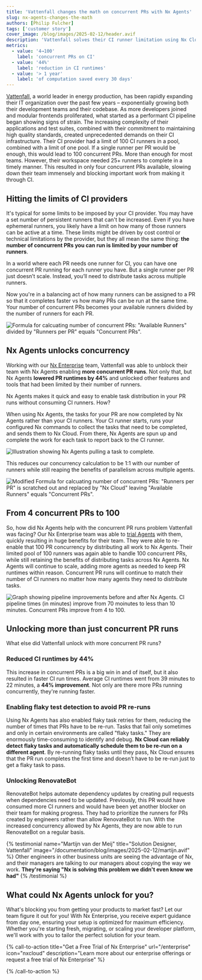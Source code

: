 ```yaml
---
title: 'Vattenfall changes the math on concurrent PRs with Nx Agents'
slug: nx-agents-changes-the-math
authors: [Philip Fulcher]
tags: ['customer story']
cover_image: /blog/images/2025-02-12/header.avif
description: 'Vattenfall solves their CI runner limitation using Nx Cloud, improving from 4 concurrent PRs to 100.'
metrics:
  - value: '4→100'
    label: 'concurrent PRs on CI'
  - value: '44%'
    label: 'reduction in CI runtimes'
  - value: '> 1 year'
    label: 'of computation saved every 30 days'
---
```


[Vattenfall](https://group.vattenfall.com/), a world leader in energy production, has been rapidly expanding their IT organization over the past few years – exponentially growing both their development teams and their codebase. As more developers joined and modular frontends proliferated, what started as a performant CI pipeline began showing signs of strain. The increasing complexity of their applications and test suites, combined with their commitment to maintaining high quality standards, created unprecedented demands on their CI infrastructure. Their CI provider had a limit of 100 CI runners in a pool, combined with a limit of one pool. If a single runner per PR would be enough, this would lead to 100 concurrent PRs. More than enough for most teams. However, their workspace needed 25+ runners to complete in a timely manner. This resulted in only four concurrent PRs available, slowing down their team immensely and blocking important work from making it through CI.

## Hitting the limits of CI providers

It's typical for some limits to be imposed by your CI provider. You may have a set number of persistent runners that can't be increased. Even if you have ephemeral runners, you likely have a limit on how many of those runners can be active at a time. These limits might be driven by cost control or technical limitations by the provider, but they all mean the same thing: **the number of concurrent PRs you can run is limited by your number of runners**.

In a world where each PR needs one runner for CI, you can have one concurrent PR running for each runner you have. But a single runner per PR just doesn’t scale. Instead, you’ll need to distribute tasks across multiple runners.

Now you're in a balancing act of how many runners can be assigned to a PR so that it completes faster vs how many PRs can be run at the same time. Your number of concurrent PRs becomes your available runners divided by the number of runners for each PR.

![Formula for calcuating number of concurrent PRs: "Available Runners" divided by "Runners per PR" equals "Concurrent PRs".](/blog/images/2025-02-12/previous-formula.avif)

## Nx Agents unlocks concurrency

Working with our [Nx Enterprise](/enterprise) team, Vattenfall was able to unblock their team with Nx Agents enabling **more concurrent PR runs**. Not only that, but Nx Agents **lowered PR runtimes by 44%** and unlocked other features and tools that had been limited by their number of runners.

Nx Agents makes it quick and easy to enable task distribution in your PR runs without consuming CI runners. How?

When using Nx Agents, the tasks for your PR are now completed by Nx Agents rather than your CI runners. Your CI runner starts, runs your configured Nx commands to collect the tasks that need to be completed, and sends them to Nx Cloud. From there, Nx Agents are spun up and complete the work for each task to report back to the CI runner.

![Illustration showing Nx Agents pulling a task to complete.](/blog/images/2025-02-12/agents.avif)

This reduces our concurrency calculation to be 1:1 with our number of runners while still reaping the benefits of parallelism across multiple agents.

![Modified Formula for calcuating number of concurrent PRs: "Runners per PR" is scratched out and replaced by "Nx Cloud" leaving "Available Runners" equals "Concurrent PRs".](/blog/images/2025-02-12/new-formula.avif)

## From 4 concurrent PRs to 100

So, how did Nx Agents help with the concurrent PR runs problem Vattenfall was facing? Our Nx Enterprise team was able to [trial Agents](/enterprise/trial) with them, quickly resulting in huge benefits for their team. They were able to re-enable that 100 PR concurrency by distributing all work to Nx Agents. Their limited pool of 100 runners was again able to handle 100 concurrent PRs, while still retaining the benefits of distributing tasks across Nx Agents. Nx Agents will continue to scale, adding more agents as needed to keep PR runtimes within reason. Concurrent PR runs will continue to match their number of CI runners no matter how many agents they need to distribute tasks.

![Graph showing pipeline improvements before and after Nx Agents. CI pipeline times (in minutes) improve from 70 moinutes to less than 10 minutes. Concurrent PRs improve from 4 to 100.](/blog/images/2025-02-12/pipeline-improvements.avif)

## Unlocking more than just concurrent PR runs

What else did Vattenfall unlock with more concurrent PR runs?

### Reduced CI runtimes by 44%

This increase in concurrent PRs is a big win in and of itself, but it also resulted in faster CI run times. Average CI runtimes went from 39 minutes to 22 minutes, a **44% improvement**. Not only are there more PRs running concurrently, they're running faster.

### Enabling flaky test detection to avoid PR re-runs

Using Nx Agents has also enabled flaky task retries for them, reducing the number of times that PRs have to be re-run. Tasks that fail only sometimes and only in certain environments are called "flaky tasks." They are enormously time-consuming to identify and debug. **Nx Cloud can reliably detect flaky tasks and automatically schedule them to be re-run on a different agent**. By re-running flaky tasks until they pass, Nx Cloud ensures that the PR run completes the first time and doesn’t have to be re-run just to get a flaky task to pass.

### Unlocking RenovateBot

RenovateBot helps automate dependency updates by creating pull requests when dependencies need to be updated. Previously, this PR would have consumed more CI runners and would have been yet another blocker on their team for making progress. They had to prioritize the runners for PRs created by engineers rather than allow RenovateBot to run. With the increased concurrency allowed by Nx Agents, they are now able to run RenovateBot on a regular basis.

{% testimonial
name="Martijn van der Meij"
title="Solution Designer, Vattenfall"
image="/documentation/blog/images/2025-02-12/martijn.avif" %}
Other engineers in other business units are seeing the advantage of Nx, and their managers are talking to our managers about copying the way we work. **They're saying "Nx is solving this problem we didn't even know we had"**
{% /testimonial %}

## What could Nx Agents unlock for you?

What's blocking you from getting your products to market fast? Let our team figure it out for you! With Nx Enterprise, you receive expert guidance from day one, ensuring your setup is optimized for maximum efficiency. Whether you're starting fresh, migrating, or scaling your developer platform, we'll work with you to tailor the perfect solution for your team.

{% call-to-action title="Get a Free Trial of Nx Enterprise" url="/enterprise" icon="nxcloud" description="Learn more about our enterprise offerings or request a free trial of Nx Enterprise" %}

{% /call-to-action %}
